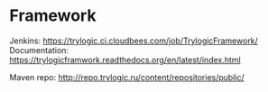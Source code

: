 Framework
=========
Jenkins: https://trylogic.ci.cloudbees.com/job/TrylogicFramework/
Documentation: https://trylogicframwork.readthedocs.org/en/latest/index.html

Maven repo: http://repo.trylogic.ru/content/repositories/public/